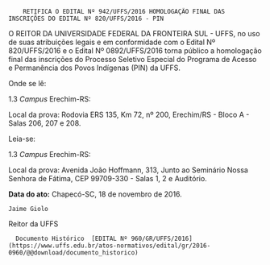         RETIFICA O EDITAL Nº 942/UFFS/2016 HOMOLOGAÇÃO FINAL DAS INSCRIÇÕES DO EDITAL Nº 820/UFFS/2016 - PIN  

O REITOR DA UNIVERSIDADE FEDERAL DA FRONTEIRA SUL - UFFS, no uso de suas atribuições legais e em conformidade com o Edital Nº 820/UFFS/2016 e o Edital Nº 0892/UFFS/2016 torna público a homologação final das inscrições do Processo Seletivo Especial do Programa de Acesso e Permanência dos Povos Indígenas (PIN) da UFFS.

 Onde se lê:

 1.3 *Campus* Erechim-RS:

 Local da prova: Rodovia ERS 135, Km 72, nº 200, Erechim/RS - Bloco A - Salas 206, 207 e 208.

 Leia-se:

 1.3 *Campus* Erechim-RS:

 Local da prova: Avenida João Hoffmann, 313, Junto ao Seminário Nossa Senhora de Fátima, CEP 99709-330 - Salas 1, 2 e Auditório.

  

   **Data do ato:** Chapecó-SC, 18 de novembro de 2016.   
 

    Jaime Giolo   
 Reitor da UFFS 

      Documento Histórico  [EDITAL Nº 960/GR/UFFS/2016](https://www.uffs.edu.br/atos-normativos/edital/gr/2016-0960/@@download/documento_historico)     
      